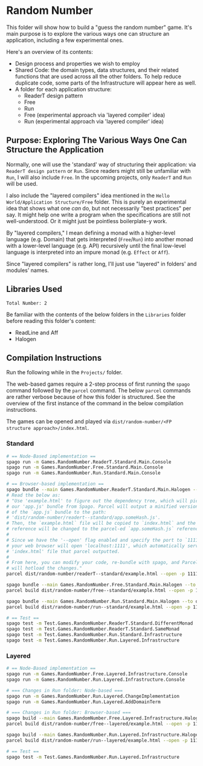 # Random Number

This folder will show how to build a "guess the random number" game. It's main purpose is to explore the various ways one can structure an application, including a few experimental ones.

Here's an overview of its contents:
- Design process and properties we wish to employ
- Shared Code: the domain types, data structures, and their related functions that are used across all the other folders. To help reduce duplicate code, some parts of the Infrastructure will appear here as well.
- A folder for each application structure:
    - ReaderT design pattern
    - Free
    - Run
    - Free (experimental approach via 'layered compiler' idea)
    - Run (experimental approach via 'layered compiler' idea)

## Purpose: Exploring The Various Ways One Can Structure the Application

Normally, one will use the 'standard' way of structuring their application: via `ReaderT design pattern` or `Run`. Since readers might still be unfamiliar with `Run`, I will also include `Free`. In the upcoming projects, only `ReaderT` and `Run` will be used.

I also include the "layered compilers" idea mentioned in the `Hello World/Application Structure/Free` folder. This is purely an experimental idea that shows what one _can_ do, but not necessarily "best practices" per say. It might help one write a program when the specifications are still not well-understood. Or it might just be pointless boilerplate-y work.

By "layered compilers," I mean defining a monad with a higher-level language (e.g. Domain) that gets interpreted  (`Free`/`Run`) into another monad with a lower-level language (e.g. API) recursively until the final low-level language is interpreted into an impure monad (e.g. `Effect` or `Aff`).

Since "layered compilers" is rather long, I'll just use "layered" in folders' and modules' names.

## Libraries Used

`Total Number: 2`

Be familiar with the contents of the below folders in the `Libraries` folder before reading this folder's content:
- ReadLine and Aff
- Halogen

## Compilation Instructions

Run the following while in the `Projects/` folder.

The web-based games require a 2-step process of first running the `spago` command followed by the `parcel` command. The below `parcel` commands are rather verbose because of how this folder is structured. See the overview of the first instance of the command in the below compilation instructions.

The games can be opened and played via `dist/random-number/<FP structure approach>/index.html`.

### Standard

```bash
# == Node-Based implementation ==
spago run -m Games.RandomNumber.ReaderT.Standard.Main.Console
spago run -m Games.RandomNumber.Free.Standard.Main.Console
spago run -m Games.RandomNumber.Run.Standard.Main.Console

# == Browser-based implementation ==
spago bundle --main Games.RandomNumber.ReaderT.Standard.Main.Halogen --to dist/random-number/readerT--standard/app.js
# Read the below as:
# "Use 'example.html' to figure out the dependency tree, which will pick up
# our 'app.js' bundle from Spago. Parcel will output a minified version
# of the `app.js` bundle to the path:
# 'dist/random-number/readert--standard/app.someHash.js'.
# Then, the `example.html` file will be copied to `index.html` and the `app.js`
# reference will be changed to the parcel-ed `app.someHash.js` reference.
#
# Since we have the '--open' flag enabled and specify the port to `1111,`
# your web browser will open 'localhost:1111', which automatically serves the
# 'index.html' file that parcel outputted.
#
# From here, you can modify your code, re-bundle with spago, and Parcel
# will hotload the changes."
parcel dist/random-number/readerT--standard/example.html --open -p 1111 -d dist/random-number/readerT--standard/ -o index.html

spago bundle --main Games.RandomNumber.Free.Standard.Main.Halogen --to dist/random-number/free--standard/app.js
parcel build dist/random-number/free--standard/example.html --open -p 1112 -d dist/random-number/free--standard/ -o index.html

spago bundle --main Games.RandomNumber.Run.Standard.Main.Halogen --to dist/random-number/run--standard/app.js
parcel build dist/random-number/run--standard/example.html --open -p 1113 -d dist/random-number/run--standard/ -o index.html

# == Test ==
spago test -m Test.Games.RandomNumber.ReaderT.Standard.DifferentMonad
spago test -m Test.Games.RandomNumber.ReaderT.Standard.SameMonad
spago test -m Test.Games.RandomNumber.Run.Standard.Infrastructure
spago test -m Test.Games.RandomNumber.Run.Layered.Infrastructure
```

### Layered

```bash
# == Node-Based implementation ==
spago run -m Games.RandomNumber.Free.Layered.Infrastructure.Console
spago run -m Games.RandomNumber.Run.Layered.Infrastructure.Console

# === Changes in Run folder: Node-based ===
spago run -m Games.RandomNumber.Run.Layered.ChangeImplementation
spago run -m Games.RandomNumber.Run.Layered.AddDomainTerm

# === Changes in Run folder: Browser-based ===
spago build --main Games.RandomNumber.Free.Layered.Infrastructure.Halogen.Web --to dist/random-number/free--layered/app.js
parcel build dist/random-number/free--layered/example.html --open -p 1114 -d dist/random-number/free--layered/ -o index.html

spago build --main Games.RandomNumber.Run.Layered.Infrastructure.Halogen.Web --to dist/random-number/run--layered/app.js
parcel build dist/random-number/run--layered/example.html --open -p 1115 -d dist/random-number/run--layered/ -o index.html

# == Test ==
spago test -m Test.Games.RandomNumber.Run.Layered.Infrastructure
```
